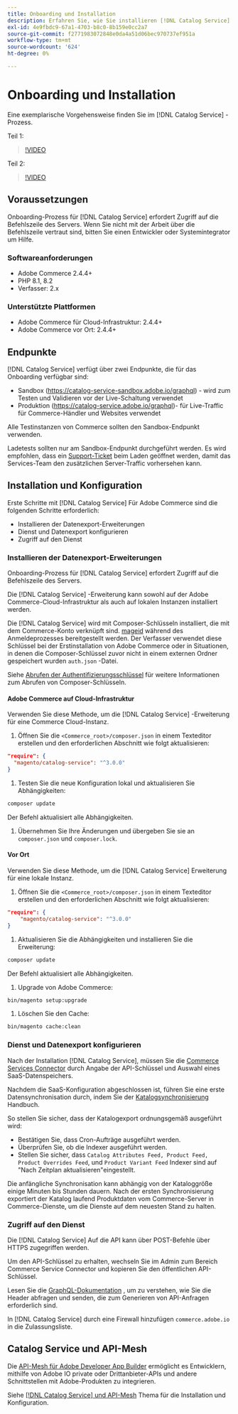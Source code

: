 ```yaml
---
title: Onboarding und Installation
description: Erfahren Sie, wie Sie installieren [!DNL Catalog Service]
exl-id: 4e9fbdc9-67a1-4703-b8c0-8b159e0cc2a7
source-git-commit: f2771983072848e0da4a51d06bec970737ef951a
workflow-type: tm+mt
source-wordcount: '624'
ht-degree: 0%

---
```


# Onboarding und Installation

Eine exemplarische Vorgehensweise finden Sie im [!DNL Catalog Service] -Prozess.

Teil 1:

>[!VIDEO](https://video.tv.adobe.com/v/3415599)

Teil 2:

>[!VIDEO](https://video.tv.adobe.com/v/3415600)

## Voraussetzungen

Onboarding-Prozess für [!DNL Catalog Service] erfordert Zugriff auf die Befehlszeile des Servers. Wenn Sie nicht mit der Arbeit über die Befehlszeile vertraut sind, bitten Sie einen Entwickler oder Systemintegrator um Hilfe.

### Softwareanforderungen

- Adobe Commerce 2.4.4+
- PHP 8.1, 8.2
- Verfasser: 2.x

### Unterstützte Plattformen

- Adobe Commerce für Cloud-Infrastruktur: 2.4.4+
- Adobe Commerce vor Ort: 2.4.4+

## Endpunkte

[!DNL Catalog Service] verfügt über zwei Endpunkte, die für das Onboarding verfügbar sind:

- Sandbox (https://catalog-service-sandbox.adobe.io/graphql) - wird zum Testen und Validieren vor der Live-Schaltung verwendet
- Produktion (https://catalog-service.adobe.io/graphql)- für Live-Traffic für Commerce-Händler und Websites verwendet

Alle Testinstanzen von Commerce sollten den Sandbox-Endpunkt verwenden.

Ladetests sollten nur am Sandbox-Endpunkt durchgeführt werden. Es wird empfohlen, dass ein [Support-Ticket](https://experienceleague.adobe.com/docs/commerce-knowledge-base/kb/help-center-guide/magento-help-center-user-guide.html#submit-ticket) beim Laden geöffnet werden, damit das Services-Team den zusätzlichen Server-Traffic vorhersehen kann.

## Installation und Konfiguration

Erste Schritte mit [!DNL Catalog Service] Für Adobe Commerce sind die folgenden Schritte erforderlich:

- Installieren der Datenexport-Erweiterungen
- Dienst und Datenexport konfigurieren
- Zugriff auf den Dienst

### Installieren der Datenexport-Erweiterungen

Onboarding-Prozess für [!DNL Catalog Service] erfordert Zugriff auf die Befehlszeile des Servers.

Die [!DNL Catalog Service] -Erweiterung kann sowohl auf der Adobe Commerce-Cloud-Infrastruktur als auch auf lokalen Instanzen installiert werden.

Die [!DNL Catalog Service] wird mit Composer-Schlüsseln installiert, die mit dem Commerce-Konto verknüpft sind. [mageid](https://developer.adobe.com/commerce/marketplace/guides/sellers/profile-information/) während des Anmeldeprozesses bereitgestellt werden. Der Verfasser verwendet diese Schlüssel bei der Erstinstallation von Adobe Commerce oder in Situationen, in denen die Composer-Schlüssel zuvor nicht in einem externen Ordner gespeichert wurden `auth.json` -Datei.

Siehe [Abrufen der Authentifizierungsschlüssel](https://experienceleague.adobe.com/docs/commerce-operations/installation-guide/prerequisites/authentication-keys.html) für weitere Informationen zum Abrufen von Composer-Schlüsseln.

#### Adobe Commerce auf Cloud-Infrastruktur

Verwenden Sie diese Methode, um die [!DNL Catalog Service] -Erweiterung für eine Commerce Cloud-Instanz.

1. Öffnen Sie die `<Commerce_root>/composer.json` in einem Texteditor erstellen und den erforderlichen Abschnitt wie folgt aktualisieren:

```json
"require": {
  "magento/catalog-service": "^3.0.0"
}
```

1. Testen Sie die neue Konfiguration lokal und aktualisieren Sie Abhängigkeiten:

```bash
composer update
```

Der Befehl aktualisiert alle Abhängigkeiten.

1. Übernehmen Sie Ihre Änderungen und übergeben Sie sie an `composer.json` und `composer.lock`.

#### Vor Ort

Verwenden Sie diese Methode, um die [!DNL Catalog Service] Erweiterung für eine lokale Instanz.

1. Öffnen Sie die `<Commerce_root>/composer.json` in einem Texteditor erstellen und den erforderlichen Abschnitt wie folgt aktualisieren:

```json
"require": {
    "magento/catalog-service": "^3.0.0"
}
```

1. Aktualisieren Sie die Abhängigkeiten und installieren Sie die Erweiterung:

```bash
composer update
```

Der Befehl aktualisiert alle Abhängigkeiten.

1. Upgrade von Adobe Commerce:

```bash
bin/magento setup:upgrade
```

1. Löschen Sie den Cache:

```bash
bin/magento cache:clean
```

### Dienst und Datenexport konfigurieren

Nach der Installation [!DNL Catalog Service], müssen Sie die [Commerce Services Connector](https://experienceleague.adobe.com/docs/commerce-merchant-services/user-guides/integration-services/saas.html#apikey) durch Angabe der API-Schlüssel und Auswahl eines SaaS-Datenspeichers.

Nachdem die SaaS-Konfiguration abgeschlossen ist, führen Sie eine erste Datensynchronisation durch, indem Sie der [Katalogsynchronisierung](https://experienceleague.adobe.com/docs/commerce-merchant-services/user-guides/data-services/catalog-sync.html) Handbuch.

So stellen Sie sicher, dass der Katalogexport ordnungsgemäß ausgeführt wird:

- Bestätigen Sie, dass Cron-Aufträge ausgeführt werden.
- Überprüfen Sie, ob die Indexer ausgeführt werden.
- Stellen Sie sicher, dass `Catalog Attributes Feed, Product Feed, Product Overrides Feed`, und `Product Variant Feed` Indexer sind auf &quot;Nach Zeitplan aktualisieren&quot;eingestellt.

Die anfängliche Synchronisation kann abhängig von der Kataloggröße einige Minuten bis Stunden dauern. Nach der ersten Synchronisierung exportiert der Katalog laufend Produktdaten vom Commerce-Server in Commerce-Dienste, um die Dienste auf dem neuesten Stand zu halten.

### Zugriff auf den Dienst

Die [!DNL Catalog Service] Auf die API kann über POST-Befehle über HTTPS zugegriffen werden.

Um den API-Schlüssel zu erhalten, wechseln Sie im Admin zum Bereich Commerce Service Connector und kopieren Sie den öffentlichen API-Schlüssel.

Lesen Sie die [GraphQL-Dokumentation](https://developer.adobe.com/commerce/webapi/graphql/) , um zu verstehen, wie Sie die Header abfragen und senden, die zum Generieren von API-Anfragen erforderlich sind.

In [!DNL Catalog Service] durch eine Firewall hinzufügen `commerce.adobe.io` in die Zulassungsliste.

## Catalog Service und API-Mesh

Die [API-Mesh für Adobe Developer App Builder](https://developer.adobe.com/graphql-mesh-gateway/gateway/overview/) ermöglicht es Entwicklern, mithilfe von Adobe IO private oder Drittanbieter-APIs und andere Schnittstellen mit Adobe-Produkten zu integrieren.

Siehe  [[!DNL Catalog Service] und API-Mesh](mesh.md) Thema für die Installation und Konfiguration.
